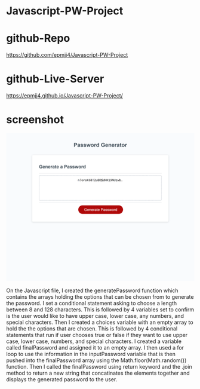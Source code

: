 # Javascript-PW-Project

# github-Repo

https://github.com/epmjj4/Javascript-PW-Project

# github-Live-Server

https://epmjj4.github.io/Javascript-PW-Project/

# screenshot
![alt text](https://raw.githubusercontent.com/epmjj4/Javascript-PW-Project/main/assets/pwGenScreenShot.png "pwGenScreenShot")

On the Javascript file, I created the generatePassword function which contains the arrays holding the options that can be chosen from to generate the password. I set a conditional statement asking to choose a length between 8 and 128 characters. This is followed by 4 variables set to confirm is the user would like to have upper case, lower case, any numbers, and special characters. Then I created a choices variable with an empty array to hold the the options that are chosen. This is followed by 4 conditional statements that run if user chooses true or false if they want to use upper case, lower case, numbers, and special characters. I created a variable called finalPassword and assigned it to an empty array. I then used a for loop to use the information in the inputPassword variable that is then pushed into the finalPassword array using the Math.floor(Math.random()) function. Then I called the finalPassword using return keyword and the .join method to return a new string that concatinates the elements together and displays the generated password to the user.  
